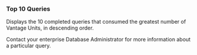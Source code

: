 ### Top 10 Queries

Displays the 10 completed queries that consumed the greatest number of Vantage Units, in descending order.

Contact your enterprise Database Administrator for more information about a particular query.